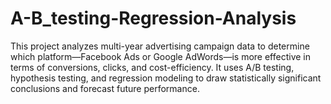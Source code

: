 # A-B_testing-Regression-Analysis
This project analyzes multi-year advertising campaign data to determine which platform—Facebook Ads or Google AdWords—is more effective in terms of conversions, clicks, and cost-efficiency. It uses A/B testing, hypothesis testing, and regression modeling to draw statistically significant conclusions and forecast future performance.

